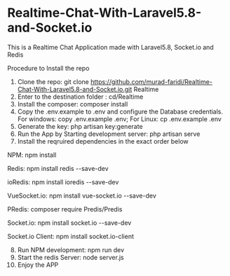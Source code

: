 # Realtime-Chat-With-Laravel5.8-and-Socket.io
This is a Realtime Chat Application made with Laravel5.8, Socket.io and Redis

Procedure to Install the repo

1. Clone the repo: git clone https://github.com/murad-faridi/Realtime-Chat-With-Laravel5.8-and-Socket.io.git Realtime
2. Enter to the destination folder : cd/Realtime
3. Install the composer: composer install
4. Copy the .env.example to .env and configure the Database credentials.
   For windows: copy .env.example .env; 
   For Linux: cp .env.example .env
5. Generate the key: php artisan key:generate
6. Run the App by Starting development server: php artisan serve 
7. Install the reqruired dependencies in the exact order below 

NPM: npm install

Redis: npm install redis --save-dev

ioRedis: npm install ioredis --save-dev

VueSocket.io: npm install vue-socket.io --save-dev

PRedis: composer require Predis/Predis

Socket.io: npm install socket.io --save-dev

Socket.io Client: npm install socket.io-client

8. Run NPM development: npm run dev
9. Start the redis Server: node server.js
10. Enjoy the APP
